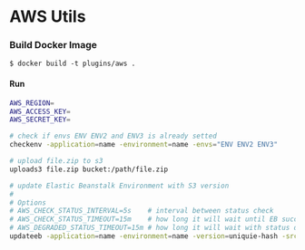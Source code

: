 # AWS Utils


### Build Docker Image
`$ docker build -t plugins/aws .`


#### Run

```bash
AWS_REGION=
AWS_ACCESS_KEY=
AWS_SECRET_KEY=
```

```bash
# check if envs ENV ENV2 and ENV3 is already setted
checkenv -application=name -environment=name -envs="ENV ENV2 ENV3"

# upload file.zip to s3
uploads3 file.zip bucket:/path/file.zip

# update Elastic Beanstalk Environment with S3 version
#
# Options
# AWS_CHECK_STATUS_INTERVAL=5s    # interval between status check
# AWS_CHECK_STATUS_TIMEOUT=15m    # how long it will wait until EB succeed or fail
# AWS_DEGRADED_STATUS_TIMEOUT=15m # how long it will wait with status degraded
updateeb -application=name -environment=name -version=uniquie-hash -src=bucket:path
```
